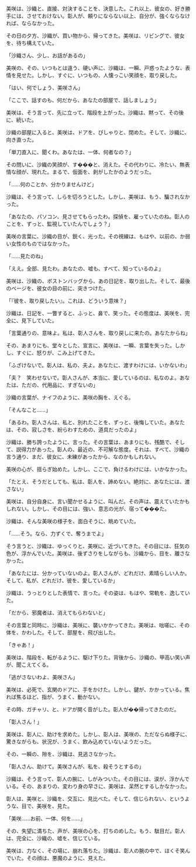 
美咲は、沙織と、直接、対決することを、決意した。これ以上、彼女の、好き勝手には、させておけない。彰人が、頼りにならない以上、自分が、強くならなければ、ならなかった。

その日の夕方、沙織が、買い物から、帰ってきた。美咲は、リビングで、彼女を、待ち構えていた。

「沙織さん、少し、お話があるの」

美咲の、その、いつもとは違う、硬い声に、沙織は、一瞬、戸惑ったような、表情を見せた。しかし、すぐに、いつもの、人懐っこい笑顔を、取り戻した。

「はい、何でしょう、美咲さん」

「ここで、話すのも、何だから、あなたの部屋で、話しましょう」

美咲は、そう言って、先に立って、階段を上がった。沙織は、黙って、その後に、続いた。

沙織の部屋に入ると、美咲は、ドアを、ぴしゃりと、閉めた。そして、沙織に、向き直った。

「単刀直入に、聞くわ。あなたは、一体、何者なの？」

その問いに、沙織の笑顔が、す���と、消えた。その代わりに、冷たい、無表情な顔が、現れた。まるで、仮面を、剥がしたかのようだった。

「……何のことか、分かりませんけど」

沙織は、そう言って、しらを切ろうとした。しかし、美咲は、もう、騙されなかった。

「あなたの、パソコン、見させてもらったわ。探偵を、雇っていたのね。彰人のことを、ずっと、監視していたんでしょう？」

美咲の言葉に、沙織の目が、鋭く、光った。その視線は、もはや、以前の、か弱い女性のものではなかった。

「……見たのね」

「ええ。全部、見たわ。あなたの、嘘も、すべて、知っているのよ」

美咲は、沙織の、ボストンバッグから、あの日記を、取り出した。そして、最後のページを、彼女の目の前に、突きつけた。

「『彼を、取り戻したい』。これは、どういう意味？」

沙織は、日記を、一瞥すると、ふっと、鼻で、笑った。その態度は、美咲を、完全に、見下していた。

「言葉通りの、意味よ。私は、彰人さんを、取り戻しに来たの。あなたからね」

その、あまりにも、堂々とした、宣言に、美咲は、一瞬、言葉を失った。しかし、すぐに、怒りが、こみ上げてきた。

「ふざけないで。彰人は、私の、夫よ。あなたに、渡すわけには、いかないわ」

「夫？　笑わせないで。彰人さんが、本当に、愛しているのは、私なのよ。あなたは、ただの、代用品に、すぎないの」

沙織の言葉が、ナイフのように、美咲の胸を、えぐる。

「そんなこと……」

「あるわ。彰人さんは、私と、別れたことを、ずっと、後悔していた。あなたは、その、寂しさを、紛らわすための、道具だったのよ」

沙織は、勝ち誇ったように、言った。その言葉は、あまりにも、残酷で、そして、説得力があった。彰人の、最近の、不可解な態度。それは、すべて、沙織の言う通り、まだ、彼女に、未練があったから、なのかもしれない。

美咲の心が、揺らぎ始めた。しかし、ここで、負けるわけには、いかなかった。

「たとえ、そうだとしても、私は、彰人を、諦めない。絶対に、あなたには、渡さない」

美咲は、自分自身に、言い聞かせるように、叫んだ。その声は、震えていたかもしれない。しかし、その目には、強い、意志の光が、宿って���た。

沙織は、そんな美咲の様子を、面白そうに、眺めていた。

「……そう。なら、力ずくで、奪うまでよ」

そう言うと、沙織は、ゆっくりと、美咲に、近づいてきた。その目には、狂気の色が、浮かんでいた。美咲は、後ずさりをしながらも、沙織から、目を、離さなかった。

「あなたには、分かっていないのよ。彰人さんが、どれだけ、素晴らしい人か。そして、私が、どれだけ、彼を、愛しているか」

沙織は、うっとりとした表情で、言った。その姿は、もはや、常軌を、逸していた。

「だから、邪魔者は、消えてもらわないと」

その言葉と同時に、沙織は、美咲に、襲いかかってきた。美咲は、咄嗟に、その体を、かわした。そして、部屋を、飛び出した。

「きゃあ！」

美咲は、階段を、転がるように、駆け下りた。背後から、沙織の、甲高い笑い声が、聞こえてくる。

「逃がさないわよ、美咲さん」

美咲は、必死で、玄関のドアに、手をかけた。しかし、鍵が、かかっている。焦れば焦るほど、指が、うまく、動かない。

その時、ガチャリ、と、ドアが開く音がした。彰人が��帰ってきたのだ。

「彰人さん！」

美咲は、彰人に、助けを求めた。しかし、彰人は、美咲の、ただならぬ様子に、驚きながらも、状況が、うまく、飲み込めていないようだった。

その、一瞬の、隙を、沙織は、見逃さなかった。

「彰人さん、助けて。美咲さんが、私を、殺そうとするの」

沙織は、そう言って、彰人の腕に、しがみついた。その目には、涙が、浮かんでいる。その、あまりの、変わり身の早さに、美咲は、呆然とするしかなかった。

彰人は、美咲と、沙織を、交互に、見比べた。そして、信じられない、というような、目で、美咲を、見た。

「美咲……お前、一体、何を……」

その、失望に満ちた、声が、美咲の心を、打ちのめした。もう、駄目だ。彰人は、完全に、沙織の、嘘を、信じている。

美咲は、力なく、その場に、崩れ落ちた。沙織は、彰人の腕の中で、ほくそ笑んでいた。その顔は、悪魔のように、見えた。
